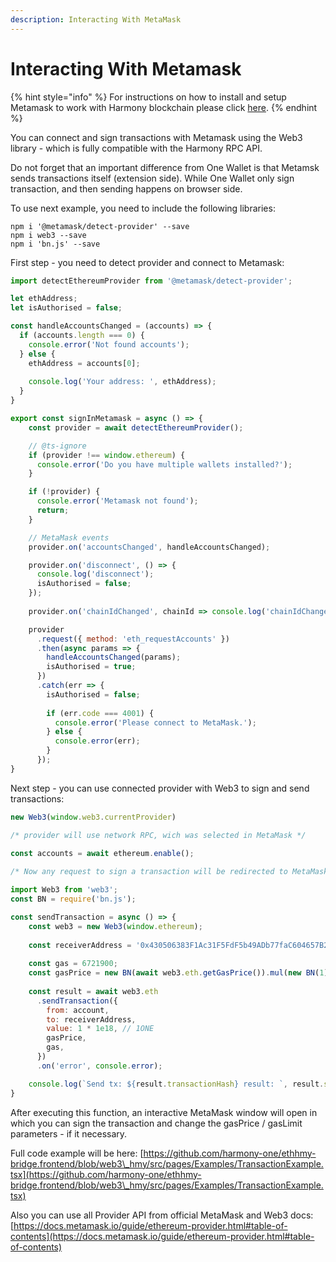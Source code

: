 ```yaml
---
description: Interacting With MetaMask
---
```


# Interacting With Metamask

{% hint style="info" %}
For instructions on how to install and setup Metamask to work with Harmony blockchain please click [here](../../../general/ecosystem/wallets/browser-extensions-wallets/metamask-wallet/).
{% endhint %}

You can connect and sign transactions with Metamask using the Web3 library - which is fully compatible with the Harmony RPC API.

Do not forget that an important difference from One Wallet is that Metamsk sends transactions itself (extension side). While One Wallet only sign transaction, and then sending happens on browser side.

To use next example, you need to include the following libraries:

```
npm i '@metamask/detect-provider' --save
npm i web3 --save
npm i 'bn.js' --save
```

First step - you need to detect provider and connect to Metamask:&#x20;

```javascript
import detectEthereumProvider from '@metamask/detect-provider';

let ethAddress;
let isAuthorised = false;

const handleAccountsChanged = (accounts) => {
  if (accounts.length === 0) {
    console.error('Not found accounts');
  } else {
    ethAddress = accounts[0];
    
    console.log('Your address: ', ethAddress);
  }
}

export const signInMetamask = async () => {
    const provider = await detectEthereumProvider();

    // @ts-ignore
    if (provider !== window.ethereum) {
      console.error('Do you have multiple wallets installed?');
    }

    if (!provider) {
      console.error('Metamask not found');
      return;
    }

    // MetaMask events
    provider.on('accountsChanged', handleAccountsChanged);

    provider.on('disconnect', () => {
      console.log('disconnect');
      isAuthorised = false;
    });
    
    provider.on('chainIdChanged', chainId => console.log('chainIdChanged', chainId));

    provider
      .request({ method: 'eth_requestAccounts' })
      .then(async params => {
        handleAccountsChanged(params);
        isAuthorised = true;
      })
      .catch(err => {
        isAuthorised = false;
        
        if (err.code === 4001) {
          console.error('Please connect to MetaMask.');
        } else {
          console.error(err);
        }
      });
}
```

Next step -  you can use connected provider with Web3 to sign and send transactions:

```javascript
new Web3(window.web3.currentProvider) 

/* provider will use network RPC, wich was selected in MetaMask */
```

```javascript
const accounts = await ethereum.enable();
    
/* Now any request to sign a transaction will be redirected to MetaMask */
```

```javascript
import Web3 from 'web3';
const BN = require('bn.js');

const sendTransaction = async () => {
    const web3 = new Web3(window.ethereum);
    
    const receiverAddress = '0x430506383F1Ac31F5FdF5b49ADb77faC604657B2';
    
    const gas = 6721900;
    const gasPrice = new BN(await web3.eth.getGasPrice()).mul(new BN(1));
    
    const result = await web3.eth
      .sendTransaction({
        from: account,
        to: receiverAddress,
        value: 1 * 1e18, // 1ONE
        gasPrice,
        gas,
      })
      .on('error', console.error);

    console.log(`Send tx: ${result.transactionHash} result: `, result.status);
}
```

After executing this function, an interactive MetaMask window will open in which you can sign the transaction and change the gasPrice / gasLimit parameters - if it necessary.

Full code example will be here: [https://github.com/harmony-one/ethhmy-bridge.frontend/blob/web3\_hmy/src/pages/Examples/TransactionExample.tsx](https://github.com/harmony-one/ethhmy-bridge.frontend/blob/web3\_hmy/src/pages/Examples/TransactionExample.tsx)

Also you can use all Provider API from official MetaMask and Web3 docs: [https://docs.metamask.io/guide/ethereum-provider.html#table-of-contents](https://docs.metamask.io/guide/ethereum-provider.html#table-of-contents)
